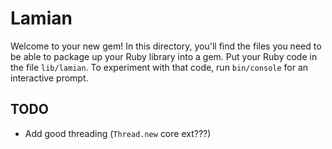 # Lamian

Welcome to your new gem! In this directory, you'll find the files you need to be able to package up your Ruby library into a gem. Put your Ruby code in the file `lib/lamian`. To experiment with that code, run `bin/console` for an interactive prompt.

## TODO

- Add good threading (`Thread.new` core ext???)
